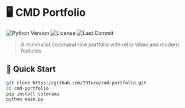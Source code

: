 # 🖥️ CMD Portfolio

![Python Version](https://img.shields.io/badge/python-3.6%2B-red)
![License](https://img.shields.io/badge/license-MIT-red)
![Last Commit](https://img.shields.io/github/last-commit/T9Tuco/cmd-portfolio)

> A minimalist command-line portfolio with retro vibes and modern features.

## 🚀 Quick Start

```bash
git clone https://github.com/T9Tuco/cmd-portfolio.git
cd cmd-portfolio
pip install colorama
python main.py
